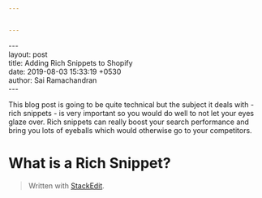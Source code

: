 ```yaml
---


---
```


<p>---<br>
layout: post<br>
title: Adding Rich Snippets to Shopify<br>
date:  2019-08-03 15:33:19 +0530<br>
author: Sai Ramachandran<br>
---</p>
<p>This blog post is going to be quite technical but the subject it deals with - rich snippets - is very important so you would do well to not let your eyes glaze over. Rich snippets can really boost your search performance and bring you lots of eyeballs which would otherwise go to your competitors.</p>
<h1 id="what-is-a-rich-snippet">What is a Rich Snippet?</h1>
<blockquote>
<p>Written with <a href="https://stackedit.io/">StackEdit</a>.</p>
</blockquote>

